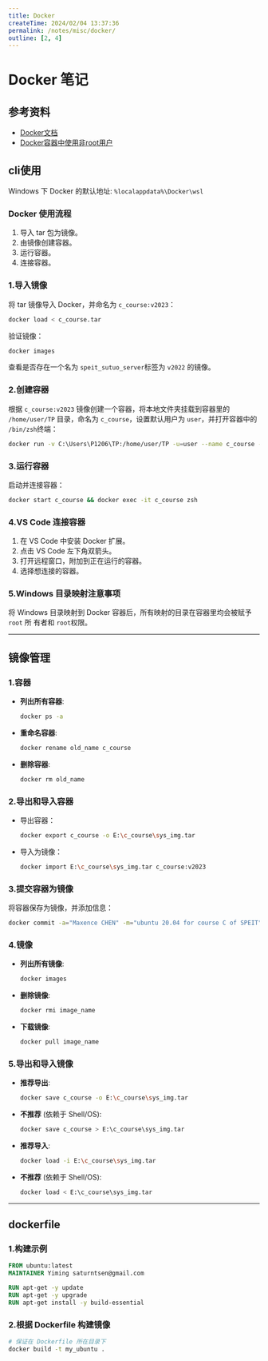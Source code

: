 ```yaml
---
title: Docker
createTime: 2024/02/04 13:37:36
permalink: /notes/misc/docker/
outline: [2, 4]
---
```


# Docker 笔记

## 参考资料
- [Docker文档](https://docs.docker.com/reference/)
- [Docker容器中使用非root用户](https://code.visualstudio.com/remote/advancedcontainers/add-nonroot-user)

## cli使用

Windows 下 Docker 的默认地址: `%localappdata%\Docker\wsl`

### Docker 使用流程
1. 导入 tar 包为镜像。
2. 由镜像创建容器。
3. 运行容器。
4. 连接容器。

### 1.导入镜像
将 tar 镜像导入 Docker，并命名为 `c_course:v2023`：
```bash
docker load < c_course.tar
```
验证镜像：
```bash
docker images
```
查看是否存在一个名为 `speit_sutuo_server`标签为 `v2022` 的镜像。

### 2.创建容器
根据 `c_course:v2023` 镜像创建一个容器，将本地文件夹挂载到容器里的
`/home/user/TP` 目录，命名为 `c_course`，设置默认用户为 `user`，并打开容器中的
`/bin/zsh`终端：
```bash
docker run -v C:\Users\P1206\TP:/home/user/TP -u=user --name c_course -it c_course:v2023 /bin/zsh
```

### 3.运行容器
启动并连接容器：
```bash
docker start c_course && docker exec -it c_course zsh
```

### 4.VS Code 连接容器
1. 在 VS Code 中安装 Docker 扩展。
2. 点击 VS Code 左下角双箭头。
3. 打开远程窗口，附加到正在运行的容器。
4. 选择想连接的容器。

### 5.Windows 目录映射注意事项
将 Windows 目录映射到 Docker 容器后，所有映射的目录在容器里均会被赋予 `root` 所
有者和 `root`权限。

---

## 镜像管理

### 1.容器
- **列出所有容器**:
  ```bash
  docker ps -a
  ```
- **重命名容器**:
  ```bash
  docker rename old_name c_course
  ```
- **删除容器**:
  ```bash
  docker rm old_name
  ```

### 2.导出和导入容器
- 导出容器：
  ```bash
  docker export c_course -o E:\c_course\sys_img.tar
  ```
- 导入为镜像：
  ```bash
  docker import E:\c_course\sys_img.tar c_course:v2023
  ```

### 3.提交容器为镜像
将容器保存为镜像，并添加信息：
```bash
docker commit -a="Maxence CHEN" -m="ubuntu 20.04 for course C of SPEIT" c_course c_course:v2023.10.2
```

### 4.镜像
- **列出所有镜像**:
  ```bash
  docker images
  ```
- **删除镜像**:
  ```bash
  docker rmi image_name
  ```
- **下载镜像**:
  ```bash
  docker pull image_name
  ```

### 5.导出和导入镜像
- **推荐导出**:
  ```bash
  docker save c_course -o E:\c_course\sys_img.tar
  ```
- **不推荐** (依赖于 Shell/OS):
  ```bash
  docker save c_course > E:\c_course\sys_img.tar
  ```
- **推荐导入**:
  ```bash
  docker load -i E:\c_course\sys_img.tar
  ```
- **不推荐** (依赖于 Shell/OS):
  ```bash
  docker load < E:\c_course\sys_img.tar
  ```

---

## dockerfile

### 1.构建示例

```dockerfile
FROM ubuntu:latest
MAINTAINER Yiming saturntsen@gmail.com

RUN apt-get -y update
RUN apt-get -y upgrade
RUN apt-get install -y build-essential
```

### 2.根据 Dockerfile 构建镜像
```bash
# 保证在 Dockerfile 所在目录下
docker build -t my_ubuntu .
```


